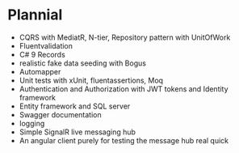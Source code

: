 # Plannial

- CQRS with MediatR, N-tier, Repository pattern with UnitOfWork
- Fluentvalidation
- C# 9 Records 
- realistic fake data seeding with Bogus 
- Automapper
- Unit tests with xUnit, fluentassertions, Moq
- Authentication and Authorization with JWT tokens and Identity framework
- Entity framework and SQL server
- Swagger documentation
- logging
- Simple SignalR live messaging hub
- An angular client purely for testing the message hub real quick


